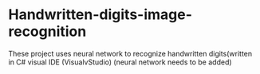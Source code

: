 # Handwritten-digits-image-recognition
These project uses neural network to recognize handwritten digits(written in C# visual IDE (VisualvStudio) (neural network needs to be added)
